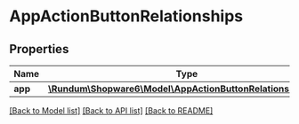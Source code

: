 # AppActionButtonRelationships

## Properties
Name | Type | Description | Notes
------------ | ------------- | ------------- | -------------
**app** | [**\Rundum\Shopware6\Model\AppActionButtonRelationshipsApp**](AppActionButtonRelationshipsApp.md) |  | [optional] 

[[Back to Model list]](../../README.md#documentation-for-models) [[Back to API list]](../../README.md#documentation-for-api-endpoints) [[Back to README]](../../README.md)

